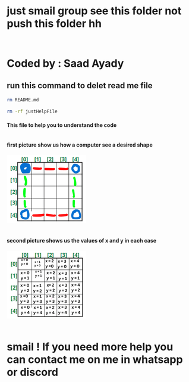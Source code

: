 # just smail group see this folder not push this folder hh <br /><br />
# Coded by : Saad Ayady <br />
## run this command to delet read me file <br />
```bash
rm README.md
```
```bash
rm -rf justHelpFile
```
#### This file to help you to understand the code <br /><br />
#### first picture show us how a computer see a desired shape<br />
![1](/justHelpFile/1.png)
<br /><br />
#### second picture shows us the values ​​of x and y in each case <br />
![2](/justHelpFile/2.png)
<br /><br />
# smail ! If you need more help you can contact me on me in whatsapp or discord
